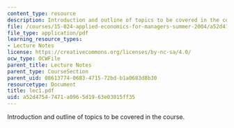 ```yaml
---
content_type: resource
description: Introduction and outline of topics to be covered in the course.
file: /courses/15-024-applied-economics-for-managers-summer-2004/a52d47547471a0965d1963e03015ff35_lec1.pdf
file_type: application/pdf
learning_resource_types:
- Lecture Notes
license: https://creativecommons.org/licenses/by-nc-sa/4.0/
ocw_type: OCWFile
parent_title: Lecture Notes
parent_type: CourseSection
parent_uid: 08613774-0683-4715-72bd-b1a0683d8b30
resourcetype: Document
title: lec1.pdf
uid: a52d4754-7471-a096-5d19-63e03015ff35
---
```

Introduction and outline of topics to be covered in the course.